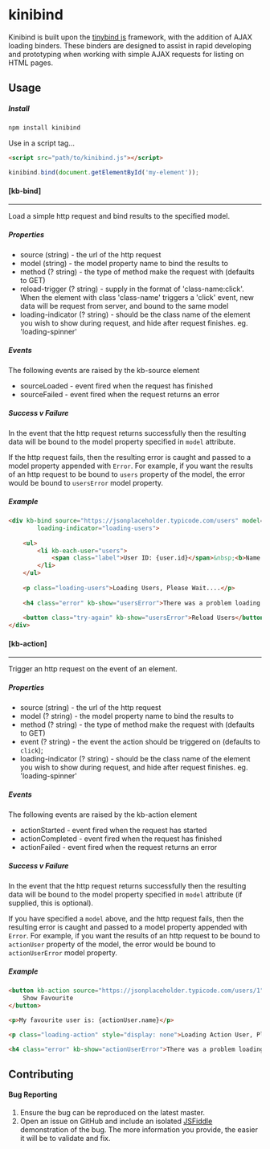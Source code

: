 # kinibind

Kinibind is built upon the [tinybind js](http://blikblum.github.io/tinybind/) framework, with the addition of AJAX loading binders.
These binders are designed to assist in rapid developing and prototyping when working with simple AJAX requests for listing on HTML pages.


## Usage

##### Install

```bash
npm install kinibind
```

Use in a script tag...

```html
<script src="path/to/kinibind.js"></script>
```
```javascript
kinibind.bind(document.getElementById('my-element'));
```
#### [kb-bind]
___

Load a simple http request and bind results to the specified model.

##### Properties
* source (string) - the url of the http request
* model (string) - the model property name to bind the results to
* method (? string) - the type of method make the request with (defaults to GET)
* reload-trigger (? string) - supply in the format of 'class-name:click'. When the element with class 'class-name' triggers a 'click' event, new data will be request from server, and bound to the same model
* loading-indicator (? string) - should be the class name of the element you wish to show during request, and hide after request finishes. eg. 'loading-spinner'

##### Events
The following events are raised by the kb-source element
* sourceLoaded - event fired when the request has finished
* sourceFailed - event fired when the request returns an error

##### Success v Failure
In the event that the http request returns successfully then the resulting data will be bound to the model property specified in `model` attribute.

If the http request fails, then the resulting error is caught and passed to a model property appended with `Error`. For example, if you want the results of an http request to be bound to `users` property of the model, the error would be bound to `usersError` model property.

##### Example

```html
<div kb-bind source="https://jsonplaceholder.typicode.com/users" model="users" reload-trigger="try-again:click"
        loading-indicator="loading-users">
    
    <ul>
        <li kb-each-user="users">
            <span class="label">User ID: {user.id}</span>&nbsp;<b>Name: </b>{user.name}
        </li>
    </ul>
    
    <p class="loading-users">Loading Users, Please Wait....</p>
    
    <h4 class="error" kb-show="usersError">There was a problem loading the users. Please try again.</h4>
    
    <button class="try-again" kb-show="usersError">Reload Users</button>
</div>
```

#### [kb-action]
___

Trigger an http request on the event of an element.

##### Properties
* source (string) - the url of the http request
* model (? string) - the model property name to bind the results to
* method (? string) - the type of method make the request with (defaults to GET)
* event (? string) - the event the action should be triggered on (defaults to `click`);
* loading-indicator (? string) - should be the class name of the element you wish to show during request, and hide after request finishes. eg. 'loading-spinner'

##### Events
The following events are raised by the kb-action element
* actionStarted - event fired when the request has started
* actionCompleted - event fired when the request has finished
* actionFailed - event fired when the request returns an error

##### Success v Failure
In the event that the http request returns successfully then the resulting data will be bound to the model property specified in `model` attribute (if supplied, this is optional).

If you have specified a `model` above, and the http request fails, then the resulting error is caught and passed to a model property appended with `Error`. For example, if you want the results of an http request to be bound to `actionUser` property of the model, the error would be bound to `actionUserError` model property.

##### Example
```html
<button kb-action source="https://jsonplaceholder.typicode.com/users/1" model="actionUser" loading-indicator="loading-action">
    Show Favourite
</button>

<p>My favourite user is: {actionUser.name}</p>

<p class="loading-action" style="display: none">Loading Action User, Please Wait....</p>

<h4 class="error" kb-show="actionUserError">There was a problem loading the user.</h4>

```

## Contributing

#### Bug Reporting

1. Ensure the bug can be reproduced on the latest master.
2. Open an issue on GitHub and include an isolated [JSFiddle](http://jsfiddle.net/) demonstration of the bug. The more information you provide, the easier it will be to validate and fix.
